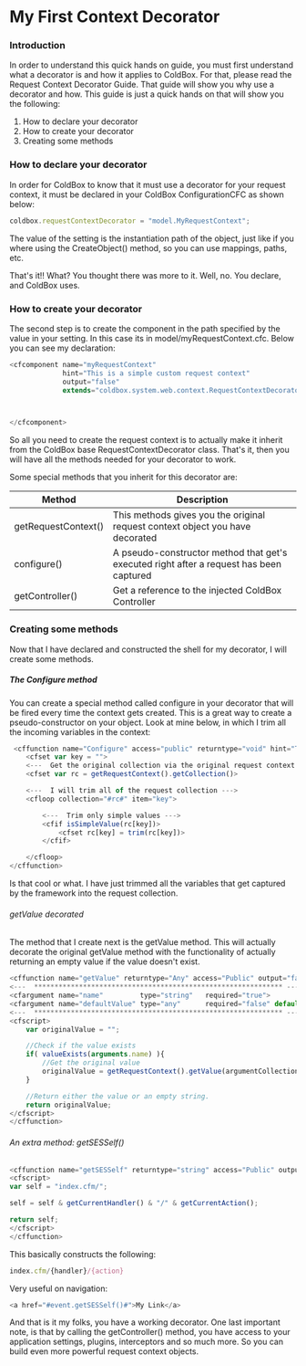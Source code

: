 # My First Context Decorator

### Introduction

In order to understand this quick hands on guide, you must first understand what a decorator is and how it applies to ColdBox. For that, please read the Request Context Decorator Guide. That guide will show you why use a decorator and how. This guide is just a quick hands on that will show you the following:

1. How to declare your decorator
2. How to create your decorator
3. Creating some methods

### How to declare your decorator

In order for ColdBox to know that it must use a decorator for your request context, it must be declared in your ColdBox ConfigurationCFC as shown below:

```js
coldbox.requestContextDecorator = "model.MyRequestContext";
```

The value of the setting is the instantiation path of the object, just like if you where using the CreateObject() method, so you can use mappings, paths, etc.

That's it!! What? You thought there was more to it. Well, no. You declare, and ColdBox uses.

### How to create your decorator

The second step is to create the component in the path specified by the value in your setting. In this case its in model/myRequestContext.cfc. Below you can see my declaration:

```js
<cfcomponent name="myRequestContext"
             hint="This is a simple custom request context"
             output="false"
             extends="coldbox.system.web.context.RequestContextDecorator">



</cfcomponent>
```

So all you need to create the request context is to actually make it inherit from the ColdBox base RequestContextDecorator class. That's it, then you will have all the methods needed for your decorator to work.

Some special methods that you inherit for this decorator are:

|Method|Description|
|--|--|
|getRequestContext() |This methods gives you the original request context object you have decorated |
|configure() |A pseudo-constructor method that get's executed right after a request has been captured |
|getController()	|Get a reference to the injected ColdBox Controller |

### Creating some methods

Now that I have declared and constructed the shell for my decorator, I will create some methods.

##### The Configure method

You can create a special method called configure in your decorator that will be fired every time the context gets created. This is a great way to create a pseudo-constructor on your object. Look at mine below, in which I trim all the incoming variables in the context:

```js
 <cffunction name="Configure" access="public" returntype="void" hint="This is the configuration method for your context as its created." output="false" >
	<cfset var key = "">
	<---  Get the original collection via the original request context object and call a non-decorated method --->
	<cfset var rc = getRequestContext().getCollection()>

	<---  I will trim all of the request collection --->
	<cfloop collection="#rc#" item="key">

		<---  Trim only simple values --->
		<cfif isSimpleValue(rc[key])>
			<cfset rc[key] = trim(rc[key])>
		</cfif>

	</cfloop>
</cffunction>
```

Is that cool or what. I have just trimmed all the variables that get captured by the framework into the request collection.

###### getValue decorated

The method that I create next is the getValue method. This will actually decorate the original getValue method with the functionality of actually returning an empty value if the value doesn't exist.

```js
<cffunction name="getValue" returntype="Any" access="Public" output="false">
<---  ************************************************************* --->
<cfargument name="name"         type="string"   required="true">
<cfargument name="defaultValue" type="any"      required="false" default="NONE">
<---  ************************************************************* --->
<cfscript>
	var originalValue = "";

	//Check if the value exists
	if( valueExists(arguments.name) ){
		//Get the original value
		originalValue = getRequestContext().getValue(argumentCollection=arguments);
	}

	//Return either the value or an empty string.
	return originalValue;
</cfscript>
</cffunction>
```



###### An extra method: getSESSelf()

```js
<cffunction name="getSESSelf" returntype="string" access="Public" output="false">
<cfscript>
var self = "index.cfm/";

self = self & getCurrentHandler() & "/" & getCurrentAction();

return self;
</cfscript>
</cffunction>
```

This basically constructs the following:

```js
index.cfm/{handler}/{action}
```

Very useful on navigation:

```js
<a href="#event.getSESSelf()#">My Link</a>
```

And that is it my folks, you have a working decorator. One last important note, is that by calling the getController() method, you have access to your application settings, plugins, interceptors and so much more. So you can build even more powerful request context objects.

